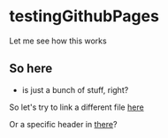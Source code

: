 # testingGithubPages
Let me see how this works


## So here
- is just a bunch of stuff, right?

So let's try to link a different file [here](tree/linked_file.md)

Or a specific header in [there](tree/linked_file.md#orhere)?

